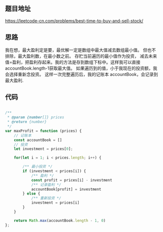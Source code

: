 
## 题目地址
https://leetcode-cn.com/problems/best-time-to-buy-and-sell-stock/

## 思路
我在想，最大盈利定是要，最优解一定是数组中最大值减去数组最小值。
但也不排除，最大盈利数，在最小数之前。
存贮当前遍历的最小值作为投资， 减去未来值=盈利，把盈利存起来。我的方法是存到数组下标中。这样我可以直接accountBook.length-1获取最大值。
如果遍历到的值，小于我现在的投资额，我会选择重新念投资。
这样一次完整遍历后，我的记账本 accountBook，会记录到最大盈利.

## 代码
```javascript

/**
 * @param {number[]} prices
 * @return {number}
 */
var maxProfit = function (prices) {
    // 记账本
    const accountBook = []
    // 投资
    let investment = prices[0];

    for(let i = 1; i < prices.length; i++) {

        /** 最小投资 */
        if (investment < prices[i]) {
            /** 盈利 */
            const profit = prices[i] - investment
            /** 记录盈利 */
            accountBook[profit] = investment
        } else {
            /** 重新投资 */
            investment = prices[i]
        }
    }

    return Math.max(accountBook.length - 1, 0)
};
```